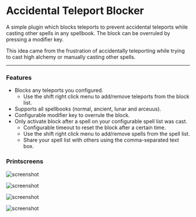 # Accidental Teleport Blocker
A simple plugin which blocks teleports to prevent accidental teleports while casting other spells in any spellbook. The block can be overruled by pressing a modifier key.

This idea came from the frustration of accidentally teleporting while trying to cast high alchemy or manually casting other spells.
- - -
### Features
- Blocks any teleports you configured.
  - Use the shift right click menu to add/remove teleports from the block list.
- Supports all spellbooks (normal, ancient, lunar and arceuus).
- Configurable modifier key to overrule the block.
- Only activate block after a spell on your configurable spell list was cast.
  - Configurable timeout to reset the block after a certain time.
  - Use the shift right click menu to add/remove spells from the spell list.
  - Share your spell list with others using the comma-separated text box.

### Printscreens

![screenshot](https://i.imgur.com/oSGuDuB.png)

![screenshot](https://i.imgur.com/Orm13Nf.png)

![screenshot](https://i.imgur.com/40Vq6Hc.png)

![screenshot](https://i.imgur.com/Aw627Lf.png)
